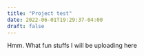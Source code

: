 ```yaml
---
title: "Project test"
date: 2022-06-01T19:29:37-04:00
draft: false
---
```


Hmm. What fun stuffs I will be uploading here

